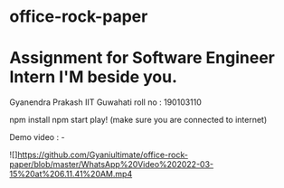 # office-rock-paper

<h1>Assignment for Software Engineer Intern I'M beside you. </h1>

Gyanendra Prakash
IIT Guwahati
roll no : 190103110

npm install 
npm start
play!
(make sure you are connected to internet)


Demo video : -

![]https://github.com/Gyaniultimate/office-rock-paper/blob/master/WhatsApp%20Video%202022-03-15%20at%206.11.41%20AM.mp4
  
</video>
